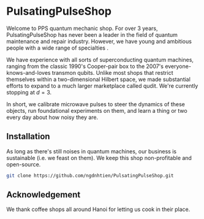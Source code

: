 # PulsatingPulseShop

Welcome to PPS quantum mechanic shop. For over 3 years, PulsatingPulseShop has never been a leader in the field of quantum maintenance and repair industry. However, we have young and ambitious people with a wide range of specialties . 

We have experience with all sorts of superconducting quantum machines, ranging from the classic 1990's Cooper-pair box to the 2007's everyone-knows-and-loves transmon qubits. Unlike most shops that restrict themselves within a two-dimensional Hilbert space, we made substantial efforts to expand to a much larger marketplace called qudit. We're currently stopping at $d = 3$. 

In short, we calibrate microwave pulses to steer the dynamics of these objects, run foundational experiments on them, and learn a thing or two every day about how noisy they are.

## Installation

As long as there's still noises in quantum machines, our business is sustainable (i.e. we feast on them). We keep this shop non-profitable and open-source. 

```bash
git clone https://github.com/ngdnhtien/PulsatingPulseShop.git
```

## Acknowledgement

We thank coffee shops all around Hanoi for letting us cook in their place.
